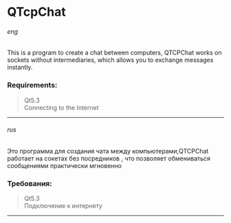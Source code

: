 ﻿# QTcpChat #
###### eng ######
This is a program to create a chat between computers, QTCPChat works on sockets without intermediaries, which allows you to exchange messages instantly.
### Requirements: ###
>Qt5.3  
Connecting to the Internet  

***
###### rus ######
Это программа для создания чата между компьютерами,QTCPChat работает на сокетах без посредников , что позволяет обмениваться сообщениями практически мгновенно
### Требования: ###
>Qt5.3  
Подключение к интернету

***